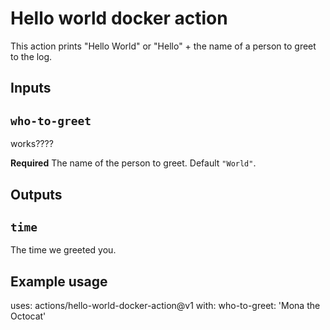 # Hello world docker action

This action prints "Hello World" or "Hello" + the name of a person to greet to the log.

## Inputs

## `who-to-greet`
works????

**Required** The name of the person to greet. Default `"World"`.

## Outputs

## `time`

The time we greeted you.

## Example usage

uses: actions/hello-world-docker-action@v1
with:
  who-to-greet: 'Mona the Octocat'
